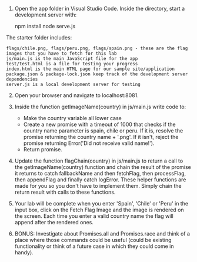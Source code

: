 1. Open the app folder in Visual Studio Code. Inside the directory, start a development server with:

	npm install
	node serve.js

The starter folder includes:

	flags/chile.png, flags/peru.png, flags/spain.png - these are the flag images that you have to fetch for this lab
	js/main.js is the main JavaScript file for the app
	test/test.html is a file for testing your progress
	index.html is the main HTML page for our sample site/application
	package.json & package-lock.json keep track of the development server dependencies
	server.js is a local development server for testing

2. Open your browser and navigate to localhost:8081. 

3. Inside the function getImageName(country) in js/main.js write code to:
	- Make the country variable all lower case
	- Create a new promise with a timeout of 1000 that checks if the country name parameter is spain, chile or peru. If it is, resolve the promise returning the country name + '.png'. If it isn't, reject the promise returning Error('Did not receive valid name!').
	- Return promise.

4. Update the function flagChain(country) in js/main.js to return a call to the getImageName(country) function and chain the result of the promise it returns to catch fallbackName and then fetchFlag, then processFlag, then appendFlag and finally catch logError. These helper functions are made for you so you don't have to implement them. Simply chain the return result with calls to these functions.

5. Your lab will be complete when you enter 'Spain', 'Chile' or 'Peru' in the input box, click on the Fetch Flag Image and the
image is rendered on the screen. Each time you enter a valid country name the flag will append after the rendered ones.

6. BONUS: Investigate about Promises.all and Promises.race and think of a place where those commands could be useful (could be
existing functionality or think of a future case in which they could come in handy).